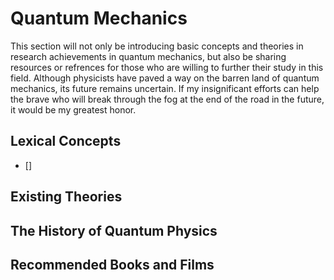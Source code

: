 # Quantum Mechanics

This section will not only be introducing basic concepts and theories in research achievements in quantum mechanics, but also be sharing resources or refrences for those who are willing to further their study in this field. Although physicists have paved a way on the barren land of quantum mechanics, its future remains uncertain. If my insignificant efforts can help the brave who will break through the fog at the end of the road in the future, it would be my greatest honor.



## **Lexical Concepts**

- []

## **Existing Theories**

## **The History of Quantum Physics**

## **Recommended Books and Films**

